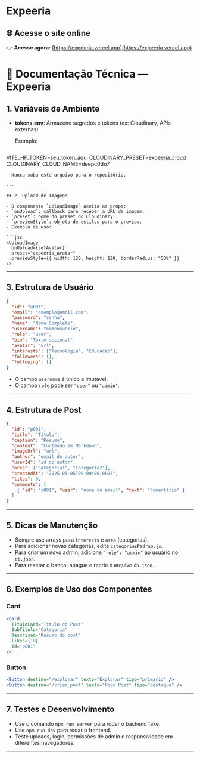 # Expeeria

## 🌐 Acesse o site online

👉 **Acesse agora:** [https://expeeria.vercel.app](https://expeeria.vercel.app)

# 📖 Documentação Técnica — Expeeria

## 1. Variáveis de Ambiente

- **tokens.env**: Armazene segredos e tokens (ex: Cloudinary, APIs externas).
  
  Exemplo:
  ```env
VITE_HF_TOKEN=seu_token_aqui
CLOUDINARY_PRESET=expeeria_cloud
CLOUDINARY_CLOUD_NAME=deepc0do7
  ```
- Nunca suba este arquivo para o repositório.

---

## 2. Upload de Imagens

- O componente `UploadImage` aceita as props:
  - `onUpload`: callback para receber a URL da imagem.
  - `preset`: nome do preset do Cloudinary.
  - `previewStyle`: objeto de estilos para o preview.
- Exemplo de uso:

  ```jsx
  <UploadImage
    onUpload={setAvatar}
    preset="expeeria_avatar"
    previewStyle={{ width: 120, height: 120, borderRadius: "50%" }}
  />
  ```

---

## 3. Estrutura de Usuário

```json
{
  "id": "u001",
  "email": "exemplo@email.com",
  "password": "senha",
  "name": "Nome Completo",
  "username": "nomeusuario",
  "role": "user",
  "bio": "Texto opcional",
  "avatar": "url",
  "interests": ["Tecnologia", "Educação"],
  "followers": [],
  "following": []
}
```
- O campo `username` é único e imutável.
- O campo `role` pode ser `"user"` ou `"admin"`.

---

## 4. Estrutura de Post

```json
{
  "id": "p001",
  "title": "Título",
  "caption": "Resumo",
  "content": "Conteúdo em Markdown",
  "imageUrl": "url",
  "author": "email do autor",
  "userId": "id do autor",
  "area": ["Categoria1", "Categoria2"],
  "createdAt": "2025-05-05T09:00:00.000Z",
  "likes": 0,
  "comments": [
    { "id": "c001", "user": "nome ou email", "text": "Comentário" }
  ]
}
```

---

## 5. Dicas de Manutenção

- Sempre use arrays para `interests` e `area` (categorias).
- Para adicionar novas categorias, edite `categoriasPadrao.js`.
- Para criar um novo admin, adicione `"role": "admin"` ao usuário no `db.json`.
- Para resetar o banco, apague e recrie o arquivo `db.json`.

---

## 6. Exemplos de Uso dos Componentes

### Card

```jsx
<Card
  TituloCard="Título do Post"
  SubTitulo="Categoria"
  Descrisao="Resumo do post"
  likes={10}
  id="p001"
/>
```

### Button

```jsx
<Button destino="/explorar" texto="Explorar" tipo="primario" />
<Button destino="/criar_post" texto="Novo Post" tipo="destaque" />
```

---

## 7. Testes e Desenvolvimento

- Use o comando `npm run server` para rodar o backend fake.
- Use `npm run dev` para rodar o frontend.
- Teste uploads, login, permissões de admin e responsividade em diferentes navegadores.

---


